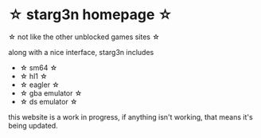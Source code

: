 # ☆ starg3n homepage ☆
☆ not like the other unblocked games sites ☆

along with a nice interface, starg3n includes
  - ☆ sm64 ☆
  - ☆ hl1 ☆
  - ☆ eagler ☆
  - ☆ gba emulator ☆
  - ☆ ds emulator ☆

this website is a work in progress, if anything isn't working, that means it's being updated.
